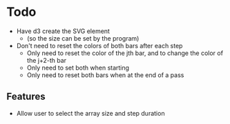 # Todo

* Have d3 create the SVG element
  * (so the size can be set by the program)
* Don't need to reset the colors of both bars after each step
  * Only need to reset the color of the jth bar, and to change the color of the j+2-th bar
  * Only need to set both when starting
  * Only need to reset both bars when at the end of a pass


## Features

* Allow user to select the array size and step duration